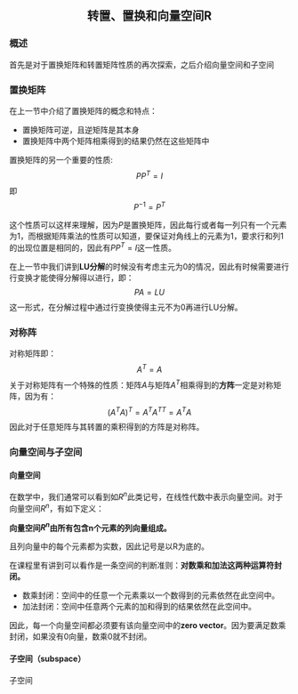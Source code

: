 ## <p align='center'>转置、置换和向量空间R</p>

### 概述

首先是对于置换矩阵和转置矩阵性质的再次探索，之后介绍向量空间和子空间

### 置换矩阵

在上一节中介绍了置换矩阵的概念和特点：

- 置换矩阵可逆，且逆矩阵是其本身
- 置换矩阵中两个矩阵相乘得到的结果仍然在这些矩阵中

置换矩阵的另一个重要的性质:
$$
PP^T=I
$$
即
$$
P^{-1} = P^T
$$

这个性质可以这样来理解，因为$P$是置换矩阵，因此每行或者每一列只有一个元素为1，而根据矩阵乘法的性质可以知道，要保证对角线上的元素为1，要求行和列1的出现位置是相同的，因此有$PP^T=I$这一性质。

在上一节中我们讲到**LU分解**的时候没有考虑主元为0的情况，因此有时候需要进行行变换才能使得分解得以进行，即：
$$
PA=LU
$$
这一形式，在分解过程中通过行变换使得主元不为0再进行LU分解。

### 对称阵

对称矩阵即：
$$
A^T=A
$$
关于对称矩阵有一个特殊的性质：矩阵$A$与矩阵$A^T$相乘得到的**方阵**一定是对称矩阵，因为有：
$$
(A^TA)^T = A^TA^{TT}=A^TA
$$
因此对于任意矩阵与其转置的乘积得到的方阵是对称阵。

### 向量空间与子空间

#### 向量空间

在数学中，我们通常可以看到如$R^n$此类记号，在线性代数中表示向量空间。对于向量空间$R^n$，有如下定义：

**向量空间$R^n$由所有包含n个元素的列向量组成。**

且列向量中的每个元素都为实数，因此记号是以R为底的。

在课程里有讲到可以看作是一条空间的判断准则：**对数乘和加法这两种运算符封闭。**

- 数乘封闭：空间中的任意一个元素乘以一个数得到的元素依然在此空间中。
- 加法封闭：空间中任意两个元素的加和得到的结果依然在此空间中。

因此，每一个向量空间都必须要有该向量空间中的**zero vector**。因为要满足数乘封闭，如果没有0向量，数乘0就不封闭。

#### 子空间（subspace）

子空间












